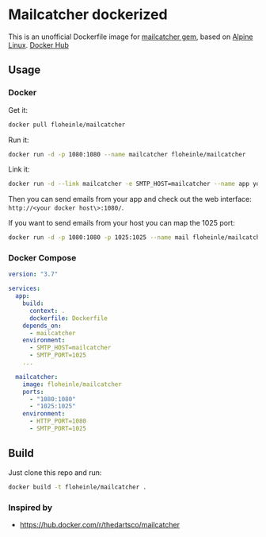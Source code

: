 # Mailcatcher dockerized

This is an unofficial Dockerfile image for [mailcatcher gem][mailcatcher], based on [Alpine Linux][alpinehubpage].
[Docker Hub][dockerhubpage]

## Usage

### Docker

Get it:

```sh
docker pull floheinle/mailcatcher
```

Run it:

```sh
docker run -d -p 1080:1080 --name mailcatcher floheinle/mailcatcher
```

Link it:

```sh
docker run -d --link mailcatcher -e SMTP_HOST=mailcatcher --name app your/app:latest
```

Then you can send emails from your app and check out the web interface: `http://<your docker host\>:1080/`.

If you want to send emails from your host you can map the 1025 port:

```sh
docker run -d -p 1080:1080 -p 1025:1025 --name mail floheinle/mailcatcher
```

### Docker Compose

```yaml
version: "3.7"

services:
  app:
    build:
      context: .
      dockerfile: Dockerfile
    depends_on:
      - mailcatcher
    environment:
      - SMTP_HOST=mailcatcher
      - SMTP_PORT=1025
    ...

  mailcatcher:
    image: floheinle/mailcatcher
    ports:
      - "1080:1080"
      - "1025:1025"
    environment:
      - HTTP_PORT=1080
      - SMTP_PORT=1025
```

## Build

Just clone this repo and run:

```sh
docker build -t floheinle/mailcatcher .
```

### Inspired by

- https://hub.docker.com/r/thedartsco/mailcatcher

[mailcatcher]: http://mailcatcher.me/ "MailCatcher fake SMTP server with web interface"
[dockerhubpage]: https://hub.docker.com/r/floheinle/mailcatcher/ "Mailcatcher docker hub page"
[alpinehubpage]: https://hub.docker.com/_/alpine/ "A minimal Docker image based on Alpine Linux with a complete package index and only 5 MB in size!"
